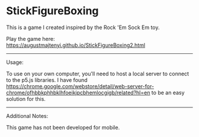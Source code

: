 # StickFigureBoxing
This is a game I created inspired by the Rock 'Em Sock Em toy.

Play the game here: https://augustmajtenyi.github.io/StickFigureBoxing2.html
______________________________________________________________________________________________________________________

Usage:

To use on your own computer, you'll need to host a local server to connect to the p5.js libraries. I have found https://chrome.google.com/webstore/detail/web-server-for-chrome/ofhbbkphhbklhfoeikjpcbhemlocgigb/related?hl=en to be an easy solution for this.

______________________________________________________________________________________________________________________

Additional Notes:

This game has not been developed for mobile.
